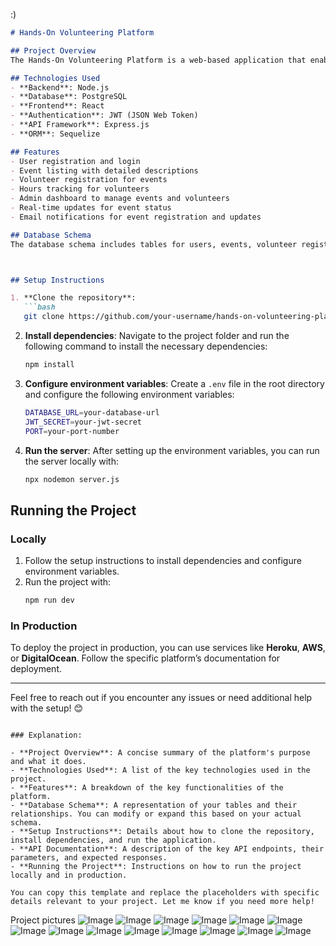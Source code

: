 :)

```markdown
# Hands-On Volunteering Platform

## Project Overview
The Hands-On Volunteering Platform is a web-based application that enables individuals to manage and engage in volunteer activities and events. It allows users to register for events, track volunteer hours, and view upcoming opportunities. Administrators can manage events, view participant lists, and ensure seamless coordination between volunteers and event organizers.

## Technologies Used
- **Backend**: Node.js
- **Database**: PostgreSQL
- **Frontend**: React
- **Authentication**: JWT (JSON Web Token)
- **API Framework**: Express.js
- **ORM**: Sequelize

## Features
- User registration and login
- Event listing with detailed descriptions
- Volunteer registration for events
- Hours tracking for volunteers
- Admin dashboard to manage events and volunteers
- Real-time updates for event status
- Email notifications for event registration and updates

## Database Schema
The database schema includes tables for users, events, volunteer registrations, and event categories. Below is a simplified version of the database schema:



## Setup Instructions

1. **Clone the repository**:
   ```bash
   git clone https://github.com/your-username/hands-on-volunteering-platform.git
   ```

2. **Install dependencies**:
   Navigate to the project folder and run the following command to install the necessary dependencies:
   ```bash
   npm install
   ```

3. **Configure environment variables**:
   Create a `.env` file in the root directory and configure the following environment variables:
   ```bash
   DATABASE_URL=your-database-url
   JWT_SECRET=your-jwt-secret
   PORT=your-port-number
   ```

4. **Run the server**:
   After setting up the environment variables, you can run the server locally with:
   ```bash
   npx nodemon server.js
   ```



## Running the Project

### Locally
1. Follow the setup instructions to install dependencies and configure environment variables.
2. Run the project with:
   ```bash
   npm run dev
   ```

### In Production
To deploy the project in production, you can use services like **Heroku**, **AWS**, or **DigitalOcean**. Follow the specific platform’s documentation for deployment.

---

Feel free to reach out if you encounter any issues or need additional help with the setup! 😊
```

### Explanation:

- **Project Overview**: A concise summary of the platform's purpose and what it does.
- **Technologies Used**: A list of the key technologies used in the project.
- **Features**: A breakdown of the key functionalities of the platform.
- **Database Schema**: A representation of your tables and their relationships. You can modify or expand this based on your actual schema.
- **Setup Instructions**: Details about how to clone the repository, install dependencies, and run the application.
- **API Documentation**: A description of the key API endpoints, their parameters, and expected responses.
- **Running the Project**: Instructions on how to run the project locally and in production.

You can copy this template and replace the placeholders with specific details relevant to your project. Let me know if you need more help!

```
Project pictures 
![Image](https://github.com/user-attachments/assets/6f6b44d1-3630-469f-aaf0-4c80f5764223)
![Image](https://github.com/user-attachments/assets/9c4c4854-4ff5-428d-8905-ba1001181550)
![Image](https://github.com/user-attachments/assets/ed798def-004d-481a-a3f4-8be48b594eb4)
![Image](https://github.com/user-attachments/assets/6157b540-8780-411d-9628-efe97761c804)
![Image](https://github.com/user-attachments/assets/cd919752-4750-4ed1-bc71-12a87ea7c4bf)
![Image](https://github.com/user-attachments/assets/d286bb66-e846-40d9-849d-22fe3f0fdb6c)
![Image](https://github.com/user-attachments/assets/08b84acc-3633-4a3e-a398-b28ed365e9ed)
![Image](https://github.com/user-attachments/assets/d9015137-0553-409d-b30c-69119bcb0de4)
![Image](https://github.com/user-attachments/assets/8c835972-9d1d-429c-a54d-9b1fc9a3cd5b)
![Image](https://github.com/user-attachments/assets/b44ef189-7064-459a-8608-019ea59e8418)
![Image](https://github.com/user-attachments/assets/2419a363-2734-49f5-9585-5464a062f5bd)
![Image](https://github.com/user-attachments/assets/737d0891-ff2d-4297-9bf4-50951cb04b83)
![Image](https://github.com/user-attachments/assets/70ab80b4-d147-4136-9d3b-26c4ef289d3a)
![Image](https://github.com/user-attachments/assets/52077f6d-410b-4ced-b515-d22567f74ede)
